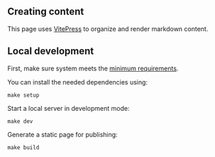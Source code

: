 ## Creating content

This page uses [VitePress](https://vitepress.dev/guide/what-is-vitepress) to organize and render markdown content.

## Local development

First, make sure system meets the [minimum requirements](https://vitepress.dev/guide/getting-started#prerequisites).

You can install the needed dependencies using:

```shell
make setup
```

Start a local server in development mode:

```shell
make dev
```

Generate a static page for publishing:

```shell
make build
```

